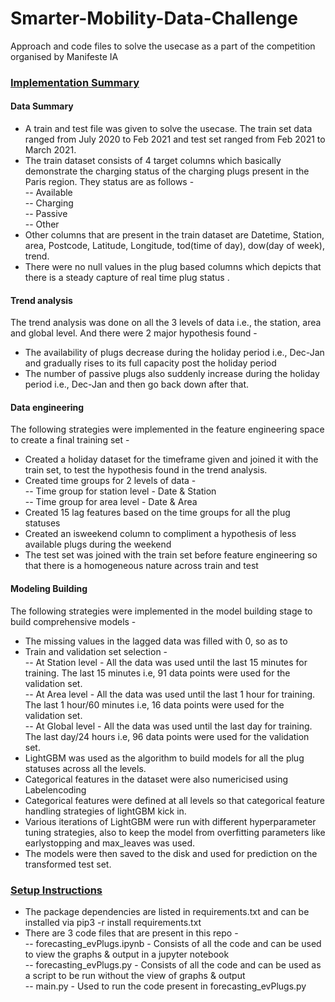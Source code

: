 # Smarter-Mobility-Data-Challenge
Approach and code files to solve the usecase as a part of the competition organised by Manifeste IA

### <ins> Implementation Summary <br></ins>
#### Data Summary <br>
- A train and test file was given to solve the usecase. The train set data ranged from July 2020 to Feb 2021 and test set ranged from Feb 2021 to March 2021.<br>
- The train dataset consists of 4 target columns which basically demonstrate the charging status of the charging plugs present in the Paris region. They status are as follows -<br>
-- Available <br>
-- Charging<br>
-- Passive<br>
-- Other <br>
- Other columns that are present in the train dataset are Datetime, Station, area, Postcode, Latitude, Longitude, tod(time of day), dow(day of week), trend.<br>
- There were no null values in the plug based columns which depicts that there is a steady capture of real time plug status .

#### Trend analysis <br>
The trend analysis was done on all the 3 levels of data i.e., the station, area and global level. And there were 2 major hypothesis found - <br>
- The availability of plugs decrease during the holiday period i.e., Dec-Jan and gradually rises to its full capacity post the holiday period <br>
- The number of passive plugs also suddenly increase during the holiday period i.e., Dec-Jan and then go back down after that.

#### Data engineering
The following strategies were implemented in the feature engineering space to create a final training set -<br>
- Created a holiday dataset for the timeframe given and joined it with the train set, to test the hypothesis found in the trend analysis.
- Created time groups for 2 levels of data -<br>
-- Time group for station level - Date & Station<br>
-- Time group for area level - Date & Area<br>
- Created 15 lag features based on the time groups for all the plug statuses<br>
- Created an isweekend column to compliment a hypothesis of less available plugs during the weekend<br>
- The test set was joined with the train set before feature engineering so that there is a homogeneous nature across train and test

#### Modeling Building
The following strategies were implemented in the model building stage to build comprehensive models -<br>
- The missing values in the lagged data was filled with 0, so as to 
- Train and validation set selection -<br>
-- At Station level - 
All the data was used until the last 15 minutes for training. The last 15 minutes i.e, 91 data points were used for the validation set.<br>
-- At Area level -
All the data was used until the last 1 hour for training. The last 1 hour/60 minutes i.e, 16 data points were used for the validation set.<br>
-- At Global level -
All the data was used until the last day for training. The last day/24 hours i.e, 96 data points were used for the validation set.<br>
- LightGBM was used as the algorithm to build models for all the plug statuses across all the levels.
- Categorical features in the dataset were also numericised using Labelencoding
- Categorical features were defined at all levels so that categorical feature handling strategies of lightGBM kick in.
- Various iterations of LightGBM were run with different hyperparameter tuning strategies, also to keep the model from overfitting parameters like earlystopping and max_leaves was used.
- The models were then saved to the disk and used for prediction on the transformed test set.

### <ins> Setup Instructions <br></ins>
- The package dependencies are listed in requirements.txt and can be installed via pip3 -r install requirements.txt
- There are 3 code files that are present in this repo -<br>
-- forecasting_evPlugs.ipynb - Consists of all the code and can be used to view the graphs & output in a jupyter notebook<br>
-- forecasting_evPlugs.py - Consists of all the code and can be used as a script to be run without the view of graphs & output<br>
-- main.py - Used to run the code present in forecasting_evPlugs.py
